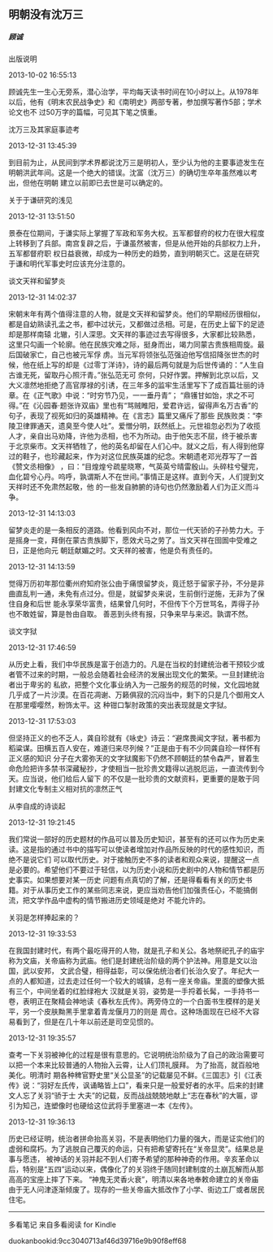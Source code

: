 ## 明朝没有沈万三

##### 顾诚

  

  出版说明

  

2013-10-02 16:55:13

顾诚先生一生心无旁系，潜心治学，平均每天读书时间在10小时以上。从1978年以后，他有《明末农民战争史》和《南明史》两部专著，参加撰写著作5部；学术论文也不
过50万字的篇幅，可见其下笔之慎重。

  

  沈万三及其家庭事迹考

  

2013-12-31 13:45:39

到目前为止，从民间到学术界都说沈万三是明初人，至少认为他的主要事迹发生在明朝洪武年间。这是一个绝大的错误。沈富（沈万三）的确切生卒年虽然难以考出，但他在明朝
建立以前即已去世是可以确定的。

  

  关于于谦研究的浅见

  

2013-12-31 13:51:50

景泰在位期间，于谦实际上掌握了军政和军务大权。五军都督府的权力在很大程度上转移到了兵部。南宫复辟之后，于谦虽然被害，但是从他开始的兵部权力上升，五军都督府职
权日益衰微，却成为一种历史的趋势，直到明朝灭亡。这是在研究于谦和明代军事史时应该充分注意的。

  

  谈文天祥和留梦炎

  

2013-12-31 14:02:37

宋朝末年有两个值得注意的人物，就是文天祥和留梦炎。他们的早期经历很相似，都是自幼熟读孔孟之书，都中过状元，又都做过丞相。可是，在历史上留下的足迹却是那样南辕
北辙，引人深思。文天祥的事迹过去写得很多，大家都比较熟悉，这里只勾画一个轮廓。他在民族灾难之际，挺身而出，竭力同蒙古贵族相周旋。最后国破家亡，自己也被元军俘
虏。当元军将领张弘范强迫他写信招降张世杰的时候，他在纸上写的却是《过零丁洋诗》，诗的最后两句就是为后世传诵的：“人生自古谁无死，留取丹心照汗青。”张弘范无可
奈何，只好作罢。押解到北京以后，又大义凛然地拒绝了高官厚禄的引诱，在三年多的监牢生活里写下了成百篇壮丽的诗章。在《正气歌》中说：“时穷节乃见，一一垂丹青”；
“鼎镬甘如饴，求之不可得。”在《沁园春·题张许双庙》里也有“骂贼睢阳，爱君许远，留得声名万古香”的句子，表现了视死如归的英雄精神。在《言志》篇里又痛斥了那些
民族败类：“李陵卫律罪通天，遗臭至今使人吐”。爱憎分明，跃然纸上。元世祖忽必烈为了收揽人才，亲自出马劝降，许他为丞相，也不为所动。由于他矢志不屈，终于被杀害
于北京柴市。文天祥牺牲了，他的英名却留在人们心中。就义之后，有人得到他穿过的鞋子，也珍藏起来，作为对这位民族英雄的纪念。宋朝遗老邓光荐写了一首《赞文丞相像》
，曰：“目煌煌兮疏星晓寒，气英英兮晴雷殷山。头碎柱兮璧完，血化碧兮心丹。呜呼，孰谓斯人不在世间。”事情正是这样。直到今天，人们提到文天祥时还不免肃然起敬，他
的一些发自肺腑的诗句也仍然激励着人们为正义而斗争。

  

2013-12-31 14:13:03

留梦炎走的是一条相反的道路。他看到风向不对，那位一代天骄的子孙势力大。于是摇身一变，拜倒在蒙古贵族脚下，愿效犬马之劳了。当文天祥在囹圄中受难之日，正是他向元
朝廷献媚之时。文天祥的被害，他是负有责任的。

  

2013-12-31 14:13:59

觉得万历初年那位衢州府知府张公由于痛恨留梦炎，竟迁怒于留家子孙，不分是非曲直乱判一通，未免有点过分。但是，就留梦炎来说，生前倒行逆施，无非为了保住自身和后世
能永享荣华富贵，结果曾几何时，不但传下个万世骂名，弄得子孙也不敢姓留，算是咎由自取。 善恶到头终有报，只争来早与来迟。孰谓不然。

  

  谈文字狱

  

2013-12-31 17:46:59

从历史上看，我们中华民族是富于创造力的。凡是在当权的封建统治者干预较少或者管不过来的时期，一般总会随着社会经济的发展出现文化的繁荣。一旦封建统治者出于卑劣的
私欲，把整个文化事业纳入为一己服务的规范的时候，文化园地就几乎成了一片沙漠。在百花凋谢、万籁俱寂的沉闷当中，剩下的只是几个御用文人在那里嘤嘤然，粉饰太平。这
种钳口掣肘政策的突出表现就是文字狱。

  

2013-12-31 17:53:03

但坚持正义的也不乏人，龚自珍就有《咏史》诗云：“避席畏闻文字狱，著书都为稻粱谋。田横五百人安在，难道归来尽列候？”正是由于有不少同龚自珍一样怀有正义感的知识
分子在大雾弥天的文字狱魔影下仍然不顾朝廷的禁令森严，冒着生命危险把许多禁书深藏秘抄，才使相当一批珍贵文籍得以逃脱厄运，一直流传到今天。应当说，他们给后人留下
的不仅是一批珍贵的文献资料，更重要的是敢于同封建文化专制主义相对抗的凛然正气

  

  从李自成的诗谈起

  

2013-12-31 19:21:45

我们常说一部好的历史题材的作品可以普及历史知识，甚至有的还可以作为历史来读。这是指的通过书中的描写可以使读者增加对作品所反映的时代的感性知识，而绝不是说它们
可以取代历史。对于接触历史不多的读者和观众来说，提醒这一点是必要的。希望他们不要过于轻信，以为历史小说和历史剧中的人物和情节都是历史事实。如果想要对某一历史
问题有点真切的了解，还是得看看有关的历史书籍。对于从事历史工作的某些同志来说，更应当劝告他们加强责任心，不能搞倒流，把文学作品中虚构的情节搬进历史领域是绝对
不能允许的。

  

  关羽是怎样捧起来的？

  

2013-12-31 19:33:53

在我国封建时代，有两个最吃得开的人物，就是孔子和关公。各地祭祀孔子的庙宇称为文庙，关帝庙称为武庙。他们是封建统治阶级的两个护法神。用意是文以治国，武以安邦，
文武合璧，相得益彰，可以保佑统治者们长治久安了。年纪大一点的人都知道，过去走过任何一个较大的城镇，总有一座关帝庙。里面的塑像大抵有三个，中间坐着的红脸绿袍大
汉就是关羽，姿势是一手捋着长髯，一手持书一卷，表明正在聚精会神地读《春秋左氏传》。两旁侍立的一个白面书生模样的是关平，另一个皮肤黝黑手里拿着青龙偃月刀的则是
周仓。这种场面现在已经不大容易看到了，但是在几十年以前还是司空见惯的。

  

2013-12-31 19:35:57

查考一下关羽被神化的过程是很有意思的。它说明统治阶级为了自己的政治需要可以把一个本来比较普通的人物抬入云霄，让人们顶礼膜拜。 为了抬高，就百般地美化。明清时
期各种稗官野史里“关公显圣”的记载屡见不鲜。《三国志》引《江表传》说：“羽好左氏传，讽诵略皆上口”，看来只是一般爱好者的水平。后来的封建文人忘了关羽“骄于士
大夫”的记载，反而战战兢兢地献上“志在春秋”的大匾，谬引为知己，连塑像时也硬给这位武将手里塞进一本《左传》。

  

2013-12-31 19:36:13

历史已经证明，统治者拼命抬高关羽，不是表明他们力量的强大，而是证实他们的虚弱和腐朽。为了逃脱自己覆灭的命运，只有把希望寄托在“关帝显灵”。结果总是事与愿违，
被神话的关羽并起不到人们寄予希望的那种神奇的作用。辛亥革命以后，特别是“五四”运动以来，偶像化了的关羽终于随同封建制度的土崩瓦解而从那高高的宝座上摔了下来。
“神鬼无灵香火衰”，明清以来各地奉敕命建立的关帝庙由于无人问津逐渐倾废了。现存的一些关帝庙大抵改作了小学、街边工厂或者居民住宅。

* * *

多看笔记 来自多看阅读 for Kindle

duokanbookid:9cc3040713af46d39716e9b90f8eff68

